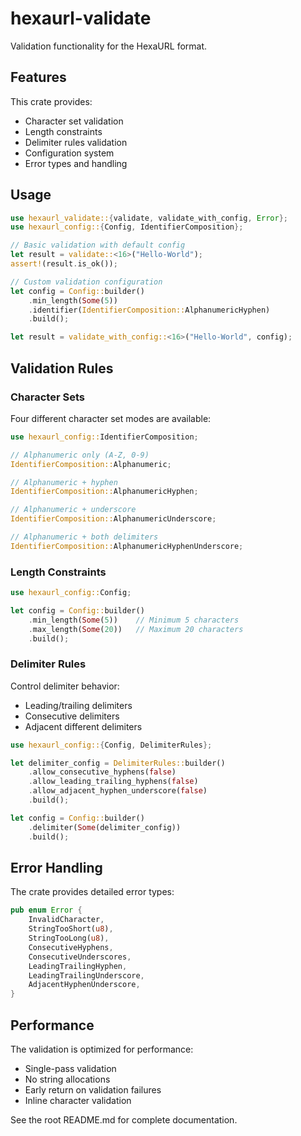 # hexaurl-validate

Validation functionality for the HexaURL format.

## Features

This crate provides:

- Character set validation
- Length constraints
- Delimiter rules validation
- Configuration system
- Error types and handling

## Usage

```rust
use hexaurl_validate::{validate, validate_with_config, Error};
use hexaurl_config::{Config, IdentifierComposition};

// Basic validation with default config
let result = validate::<16>("Hello-World");
assert!(result.is_ok());

// Custom validation configuration
let config = Config::builder()
    .min_length(Some(5))
    .identifier(IdentifierComposition::AlphanumericHyphen)
    .build();

let result = validate_with_config::<16>("Hello-World", config);
```

## Validation Rules

### Character Sets

Four different character set modes are available:

```rust
use hexaurl_config::IdentifierComposition;

// Alphanumeric only (A-Z, 0-9)
IdentifierComposition::Alphanumeric;

// Alphanumeric + hyphen
IdentifierComposition::AlphanumericHyphen;

// Alphanumeric + underscore
IdentifierComposition::AlphanumericUnderscore;

// Alphanumeric + both delimiters
IdentifierComposition::AlphanumericHyphenUnderscore;
```

### Length Constraints

```rust
use hexaurl_config::Config;

let config = Config::builder()
    .min_length(Some(5))    // Minimum 5 characters
    .max_length(Some(20))   // Maximum 20 characters
    .build();
```

### Delimiter Rules

Control delimiter behavior:

- Leading/trailing delimiters
- Consecutive delimiters
- Adjacent different delimiters

```rust
use hexaurl_config::{Config, DelimiterRules};

let delimiter_config = DelimiterRules::builder()
    .allow_consecutive_hyphens(false)
    .allow_leading_trailing_hyphens(false)
    .allow_adjacent_hyphen_underscore(false)
    .build();

let config = Config::builder()
    .delimiter(Some(delimiter_config))
    .build();
```

## Error Handling

The crate provides detailed error types:

```rust
pub enum Error {
    InvalidCharacter,
    StringTooShort(u8),
    StringTooLong(u8),
    ConsecutiveHyphens,
    ConsecutiveUnderscores,
    LeadingTrailingHyphen,
    LeadingTrailingUnderscore,
    AdjacentHyphenUnderscore,
}
```

## Performance

The validation is optimized for performance:

- Single-pass validation
- No string allocations
- Early return on validation failures
- Inline character validation

See the root README.md for complete documentation.
